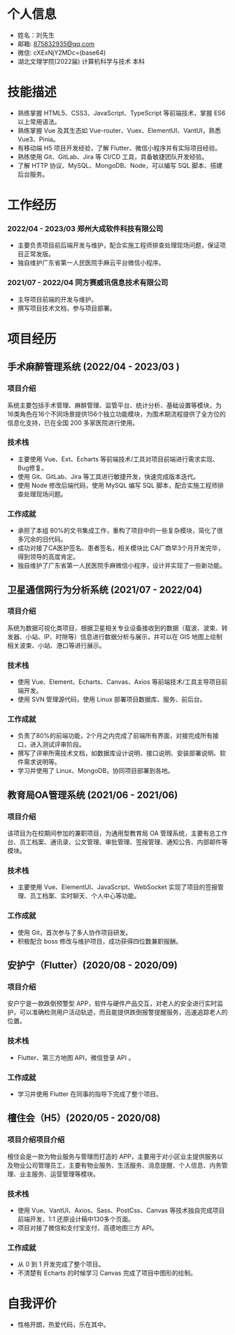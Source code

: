 
# 个人信息
- 姓名：刘先生
- 邮箱: 875832935@qq.com
- 微信: cXExNjY2MDc=(base64)
- 湖北文理学院(2022届) 计算机科学与技术 本科

# 技能描述
- 熟练掌握 HTML5、CSS3、JavaScript、TypeScript 等前端技术，掌握 ES6 以上常用语法。
- 熟练掌握 Vue 及其生态如 Vue-router、Vuex、ElementUI、VantUI，熟悉 Vue3、Pinia。
- 有移动端 H5 项目开发经验，了解 Flutter、微信小程序并有实际项目经验。
- 熟练使用 Git、GitLab、Jira 等 CI/CD 工具，具备敏捷团队开发经验。
- 了解 HTTP 协议、MySQL、MongoDB、Node，可以编写 SQL 脚本、搭建后台服务。

# 工作经历

### 2022/04 - 2023/03 郑州大成软件科技有限公司
- 主要负责项目前后端开发与维护，配合实施工程师排查处理现场问题，保证项目正常发版。
- 独自维护广东省第一人民医院手麻云平台微信小程序。

### 2021/07 - 2022/04 同方赛威讯信息技术有限公司
- 主导项目前端的开发与维护。
- 撰写项目技术文档，参与项目部署。

# 项目经历
## 手术麻醉管理系统 (2022/04 - 2023/03 )

### 项目介绍
系统主要包括手术管理、麻醉管理、监管平台、统计分析、基础设置等模块，为16类角色在16个不同场景提供156个独立功能模块，为围术期流程提供了全方位的信息化支持，已在全国 200 多家医院进行使用。
### 技术栈
- 主要使用 Vue、Ext、Echarts 等前端技术/工具对项目前端进行需求实现、Bug修复。
- 使用 Git、GitLab、Jira 等工具进行敏捷开发，快速完成版本迭代。
- 使用 Node 修改后端代码，使用 MySQL 编写 SQL 脚本，配合实施工程师排查处理现场问题。
### 工作成就
- 承担了本组 80%的文书集成工作，重构了项目中的一些复杂模块，简化了很多冗余的旧代码。
- 成功对接了CA医护签名、患者签名，相关模块比 CA厂商早3个月开发完毕，得到领导的高度肯定。
- 独自维护了广东省第一人民医院手麻微信小程序，设计并实现了一些新功能。

## 卫星通信网行为分析系统 (2021/07 - 2022/04)

### 项目介绍
系统为数据可视化类项目，根据卫星相关专业设备接收到的数据（载波、波束、转发器、小站、IP、时隙等）信息进行数据分析与展示，并可以在 GIS 地图上绘制相关波束、小站、港口等进行展示。
### 技术栈
- 使用 Vue、Element、Echarts、Canvas、Axios 等前端技术/工具主导项目前端开发。
- 使用 SVN 管理源代码，使用 Linux 部署项目数据库、服务、前后台。

### 工作成就

- 负责了80%的前端功能，2个月之内完成了前端所有界面，对接完成所有接口，进入测试评审阶段。
- 撰写了评审所需技术文档，如数据库设计说明、接口说明、安装部署说明、软件需求说明等。
- 学习并使用了 Linux、MongoDB，协同项目部署到各地。

## 教育局OA管理系统 (2021/06 - 2021/06)

### 项目介绍
该项目为在校期间参加的兼职项目，为通用型教育局 OA 管理系统，主要有总工作台、员工档案、通讯录、公文管理、审批管理、签报管理、通知公告、内部邮件等模块。
### 技术栈
- 主要使用 Vue、ElementUI、JavaScript、WebSocket 实现了项目的签报管理、员工档案、实时聊天、个人中心等功能。

### 工作成就

- 使用 Git，首次参与了多人协作项目研发。
- 积极配合 boss 修改与维护项目，成功获得四位数兼职报酬。

## 安护宁（Flutter）(2020/08 - 2020/09)

### 项目介绍
安户宁是一款跌倒预警型 APP，软件与硬件产品交互，对老人的安全进行实时监护，可以准确检测用户活动轨迹，而且能提供跌倒报警提醒服务，迅速追踪老人的位置。
### 技术栈
- Flutter、第三方地图 API，微信登录 API 。
### 工作成就
- 学习并使用 Flutter 在同事的指导下完成了整个项目。

## 檀住会（H5）(2020/05 - 2020/08)

### 项目介绍项目介绍
檀住会是一款为物业服务与管理而打造的 APP，主要用于对小区业主提供服务以及物业公司管理员工，主要有物业服务、生活服务、消息提醒、个人信息、内务管理、业主服务、运营管理等模块。
### 技术栈
- 使用 Vue、VantUI、Axios、Sass、PostCss、Canvas 等技术独自完成项目前端开发，1:1 还原设计稿中130多个页面。
- 项目对接了微信和支付宝支付、高德地图三方 API。
### 工作成就
- 从 0 到 1 开发完成了整个项目。
- 不清楚有 Echarts 的时候学习 Canvas 完成了项目中图形的绘制。

# 自我评价
- 性格开朗，热爱代码，乐在其中。
